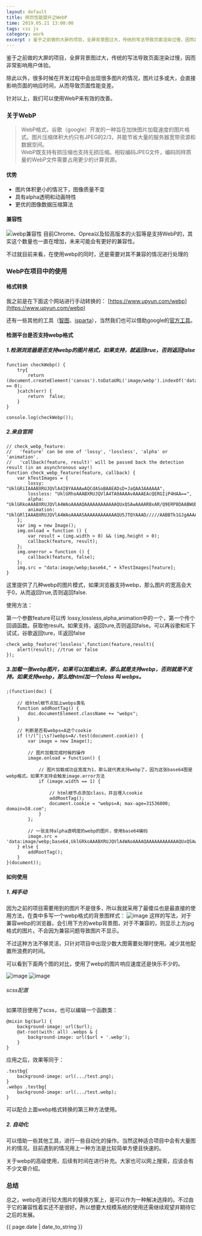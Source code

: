 ```yaml
---
layout: default
title: 网页性能提升之WebP
time: 2019.05.21 13:00:00
tags: css js
category: work
excerpt : 鉴于之前做的大屏的项目，全屏背景图过大，传统的写法导致页面渲染过慢，因而非常影响用户体验。除此以外，很多时候在开发过程中会出现很多图片的情况，图片过多或大，会直接影响页面的响应时间，从而导致页面性能变差。针对以上，我们可以使用WebP来有效的改善。
---
```


鉴于之前做的大屏的项目，全屏背景图过大，传统的写法导致页面渲染过慢，因而非常影响用户体验。

除此以外，很多时候在开发过程中会出现很多图片的情况，图片过多或大，会直接影响页面的响应时间，从而导致页面性能变差。

针对以上，我们可以使用WebP来有效的改善。

### 关于WebP
> WebP格式，谷歌（google）开发的一种旨在加快图片加载速度的图片格式。图片压缩体积大约只有JPEG的2/3，并能节省大量的服务器宽带资源和数据空间。<br/>WebP既支持有损压缩也支持无损压缩。相较编码JPEG文件，编码同样质量的WebP文件需要占用更少的计算资源。

#### 优势
+ 图片体积更小的情况下，图像质量不变
+ 具有alpha透明和动画特性
+ 更优的图像数据压缩算法

#### 兼容性
![webp兼容性](http://showdoc.cricyun.com/server/../Public/Uploads/2019-05-21/5ce35fa79ac2d.png)
目前Chrome、Oprea以及较高版本的火狐等是支持WebP的，其实这个数量也一直在增加，未来可能会有更好的兼容性。

不过就目前来看，在使用webp的同时，还是需要对其不兼容的情况进行处理的


### WebP在项目中的使用
#### 格式转换
我之前是在下面这个网站进行手动转换的：
[https://www.upyun.com/webp](https://www.upyun.com/webp)

还有一些其他的工具（[智图](https://zhitu.isux.us/)、[isparta](http://isparta.github.io/index.html)），当然我们也可以借助google的[官方工具](https://developers.google.com/speed/webp/)。

#### 检测平台是否支持webp格式
##### 1.检测浏览器是否支持webp的图片格式，如果支持，就返回true，否则返回false
```
function checkWebp() {
    try{
        return (document.createElement('canvas').toDataURL('image/webp').indexOf('data:image/webp') == 0);
    }catch(err) {
        return  false;
    }
}

console.log(checkWebp());
```
##### 2.来自官网

```
// check_webp_feature:
//   'feature' can be one of 'lossy', 'lossless', 'alpha' or 'animation'.
//   'callback(feature, result)' will be passed back the detection result (in an asynchronous way!)
function check_webp_feature(feature, callback) {
    var kTestImages = {
        lossy: "UklGRiIAAABXRUJQVlA4IBYAAAAwAQCdASoBAAEADsD+JaQAA3AAAAAA",
        lossless: "UklGRhoAAABXRUJQVlA4TA0AAAAvAAAAEAcQERGIiP4HAA==",
        alpha: "UklGRkoAAABXRUJQVlA4WAoAAAAQAAAAAAAAAAAAQUxQSAwAAAARBxAR/Q9ERP8DAABWUDggGAAAABQBAJ0BKgEAAQAAAP4AAA3AAP7mtQAAAA==",
        animation: "UklGRlIAAABXRUJQVlA4WAoAAAASAAAAAAAAAAAAQU5JTQYAAAD/////AABBTk1GJgAAAAAAAAAAAAAAAAAAAGQAAABWUDhMDQAAAC8AAAAQBxAREYiI/gcA"
    };
    var img = new Image();
    img.onload = function () {
        var result = (img.width > 0) && (img.height > 0);
        callback(feature, result);
    };
    img.onerror = function () {
        callback(feature, false);
    };
    img.src = "data:image/webp;base64," + kTestImages[feature];
}
```
这里提供了几种webp的图片模式，如果浏览器支持webp，那么图片的宽高会大于0，从而返回true,否则返回false.

使用方法：

第一个参数feature可以传 lossy,lossless,alpha,animation中的一个，第一个传个回调函数。获取他result。如果支持，返回ture,否则返回false。可以再谷歌和IE下试试，谷歌返回ture，IE返回false

```
check_webp_feature('lossless',function(feature,result){
    alert(result); //true or false
});
```
##### 3.加载一张webp图片，如果可以加载出来，那么就是支持webp，否则就是不支持。如果支持webp，那么给html加一个class 叫 webps。

```
;(function(doc) {

    // 给html根节点加上webps类名
    function addRootTag() {
        doc.documentElement.className += "webps";
    }

    // 判断是否有webps=A这个cookie
    if (!/(^|;\s?)webps=A/.test(document.cookie)) {
        var image = new Image();

        // 图片加载完成时候的操作
        image.onload = function() {

            // 图片加载成功且宽度为1，那么就代表支持webp了，因为这张base64图是webp格式。如果不支持会触发image.error方法
            if (image.width == 1) {

                // html根节点添加class，并且埋入cookie
                addRootTag();
                document.cookie = "webps=A; max-age=31536000; domain=58.com";
            }
        };

        // 一张支持alpha透明度的webp的图片，使用base64编码
        image.src = 'data:image/webp;base64,UklGRkoAAABXRUJQVlA4WAoAAAAQAAAAAAAAAAAAQUxQSAwAAAARBxAR/Q9ERP8DAABWUDggGAAAABQBAJ0BKgEAAQAAAP4AAA3AAP7mtQAAAA==';
    } else {
        addRootTag();
    }
}(document));
```
#### 如何使用
##### 1. 纯手动
因为之前的项目需要用到的图片不是很多，所以我就采用了最傻瓜也是最直接的使用方法，在类中多写一个webp格式的背景图样式：
![image](http://showdoc.cricyun.com/server/../Public/Uploads/2019-05-21/5ce37fb2ab63a.png)
这样的写法，对于兼容webp的浏览器，会引用下方的webp背景图，对于不兼容的，则显示上方jpg格式的图片。不会因为兼容问题导致图片不显示。

不过这种方法不够灵活，只针对项目中出现少数大图需要处理时使用。减少其他配置所浪费的时间。

可以看到下面两个图的对比，使用了webp的图片响应速度还是快乐不少的。

![image](http://showdoc.cricyun.com/server/../Public/Uploads/2019-05-21/5ce37fc2680c9.png)
![image](http://showdoc.cricyun.com/server/../Public/Uploads/2019-05-21/5ce37fba3011b.png)

###### scss配置
如果项目使用了scss，也可以编辑一个函数类：

```
@mixin bg($url) {
    background-image: url($url);
    @at-root(with: all) .webps & {
        background-image: url($url + '.webp');
    }
}
```
应用之后，效果等同于：

```
.testbg{
    background-image: url(.../test.png);
}
.webps .testbg{
    background-image: url(.../test.webp);
}
```
可以配合上面webp格式转换的第三种方法使用。

##### 2. 自动化
可以借助一些其他工具，进行一些自动化的操作。当然这种适合项目中会有大量图片的情况。目前遇到的情况用上一种方法是比较简单方便且快速的。

关于webp的高级使用，后续有时间在进行补充。大家也可以网上搜索，应该会有不少文章介绍。


### 总结
总之，webp在进行较大图片的替换方案上，是可以作为一种解决选择的。不过由于它的兼容性着实还不是很好。所以想要大规模系统的使用还需继续观望并期待它之后的发展。

<p>{{ page.date | date_to_string }}</p>

